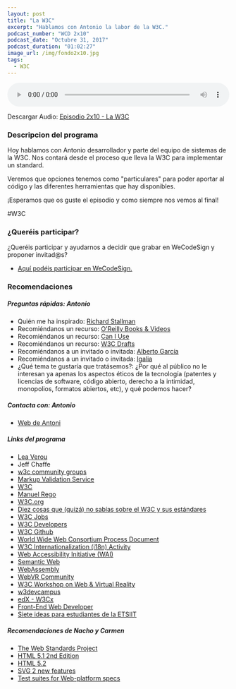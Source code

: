 ```yaml
---
layout: post
title: "La W3C"
excerpt: "Hablamos con Antonio la labor de la W3C."
podcast_number: "WCD 2x10"
podcast_date: "Octubre 31, 2017"
podcast_duration: "01:02:27"
image_url: /img/fondo2x10.jpg
tags: 
  - W3C
---
```


<audio src="http://www.podtrac.com/pts/redirect.mp3/" preload="auto" controls style="width: 100%;">
  <p>Tu navegador no implementa el elemento audio</p>
</audio>

<p>Descargar Audio: <a href="http://www.podtrac.com/pts/redirect.mp3/" title="Botón derecho del ratón, luego guardar enlace como...">Episodio 2x10 - La W3C</a></p>

<h3 class="post-title  post-heading">Descripcion del programa</h3>

Hoy hablamos con Antonio desarrollador y parte del equipo de sistemas de la W3C. Nos contará desde el proceso que lleva la W3C para implementar un standard.

Veremos que opciones tenemos como "particulares" para poder aportar al código y las diferentes herramientas que hay disponibles.

¡Esperamos que os guste el episodio y como siempre nos vemos al final!
 
<div class="rule"></div>

#W3C

<div class="rule"></div>

<h3 class="post-title  post-heading">¿Queréis participar?</h3>

<p>¿Queréis participar y ayudarnos a decidir que grabar en WeCodeSign y proponer invitad@s?</p>

<ul>
  <li class="recomendacion"><a href="https://github.com/WeCodeSign/nuevos-episodios-e-invitades">Aquí podéis participar en WeCodeSign.</a></li>
</ul>

<div class="rule"></div>

<h3 class="post-title  post-heading">Recomendaciones</h3>

##### Preguntas rápidas: Antonio 

<ul>
  <li class="recomendacion"><span>Quién me ha inspirado: </span><a href="https://www.stallman.org/">Richard Stallman</a></li>
  <li class="recomendacion"><span>Recomiéndanos un recurso: </span><a href="http://shop.oreilly.com/product/9780596101992.do">O'Reilly Books & Videos</a></li>
  <li class="recomendacion"><span>Recomiéndanos un recurso: </span><a href="https://caniuse.com/">Can I Use</a></li>
  <li class="recomendacion"><span>Recomiéndanos un recurso: </span><a href="https://www.w3.org/TR/">W3C Drafts</a></li>
  <li class="recomendacion"><span>Recomiéndanos a un invitado o invitada: </span><a href="https://twitter.com/pixelinmind">Alberto García</a></li>
  <li class="recomendacion"><span>Recomiéndanos a un invitado o invitada: </span><a href="https://www.igalia.com/">Igalia</a></li>
  <li class="recomendacion"><span>¿Qué tema te gustaría que tratásemos?: ¿Por qué al público no le interesan ya apenas los aspectos éticos de la tecnología (patentes y licencias de software, código abierto, derecho a la intimidad, monopolios, formatos abiertos, etc), y qué podemos hacer?</span></li>
</ul>

##### Contacta con: Antonio 

<ul>
  <li class="recomendacion"><a href="https://tripu.info/">Web de Antoni</a></li>
</ul>

##### Links del programa

<ul>
  <li class="recomendacion"><a href="https://twitter.com/leaverou">Lea Verou</a></li>
  <li class="recomendacion">Jeff Chaffe</li>
  <li class="recomendacion"><a href="https://www.w3.org/community/">w3c community groups</a></li>
  <li class="recomendacion"><a href="https://validator.w3.org/">Markup Validation Service</a></li>
  <li class="recomendacion"><a href="https://www.w3c.es/">W3C</a></li>
  <li class="recomendacion"><a href="https://twitter.com/regocas">Manuel Rego</a></li>
  <li class="recomendacion"><a href="https://www.w3.org/">W3C.org</a></li>
  <li class="recomendacion"><a href="https://tripu.github.io/remark/remarkise?url=https%3A%2F%2Ftripu.github.io%2FEvents%2F2014-11-28_Granada-Spain_UGR_W3C-TTWF%2Fpresentation.md#7">Diez cosas que (quizá) no sabías sobre el W3C y sus estándares</a></li>
  <li class="recomendacion"><a href="https://www.w3.org/Consortium/Recruitment/#jobs">W3C Jobs</a></li>
  <li class="recomendacion"><a href="https://www.w3.org/developers/">W3C Developers</a></li>
  <li class="recomendacion"><a href="https://github.com/w3c/">W3C Github</a></li>
  <li class="recomendacion"><a href="https://www.w3.org/2017/Process-20170301/">World Wide Web Consortium Process Document</a></li>
  <li class="recomendacion"><a href="https://www.w3.org/International/">W3C Internationalization (i18n) Activity</a></li>
  <li class="recomendacion"><a href="https://www.w3.org/WAI/">Web Accessibility Initiative (WAI)</a></li>
  <li class="recomendacion"><a href="https://www.w3.org/standards/semanticweb/">Semantic Web</a></li>
  <li class="recomendacion"><a href="https://www.w3.org/community/webassembly/">WebAssembly</a></li>
  <li class="recomendacion"><a href="https://www.w3.org/community/webvr/">WebVR Community</a></li>
  <li class="recomendacion"><a href="https://www.w3.org/2016/06/vr-workshop/">W3C Workshop on Web & Virtual Reality</a></li>
  <li class="recomendacion"><a href="https://www.w3devcampus.com/">w3devcampus</a></li>
  <li class="recomendacion"><a href="https://www.edx.org/school/w3cx">edX - W3Cx</a></li>
  <li class="recomendacion"><a href="https://www.edx.org/professional-certificate/front-end-web-developer-9">Front-End Web Developer</a></li>
  <li class="recomendacion"><a href="https://tripu.github.io/remark/remarkise?url=https%3A%2F%2Ftripu.github.io%2FEvents%2F2014-11-28_Granada-Spain_UGR_W3C-TTWF%2Fpresentation.md#51">Siete ideas para estudiantes de la ETSIIT</a></li>
</ul>

##### Recomendaciones de Nacho y Carmen

<ul>
  <li class="recomendacion"><a href="https://www.webstandards.org/learn/faq/faq_es/">The Web Standards Project</a></li>
  <li class="recomendacion"><a href="https://www.w3.org/TR/html51/">HTML 5.1 2nd Edition</a></li>
  <li class="recomendacion"><a href="https://www.w3.org/TR/html52/">HTML 5.2</a></li>
  <li class="recomendacion"><a href="https://github.com/w3c/svgwg/wiki/SVG-2-new-features">SVG 2 new features</a></li>
  <li class="recomendacion"><a href="https://github.com/w3c/web-platform-tests">Test suites for Web-platform specs</a></li>
</ul>
